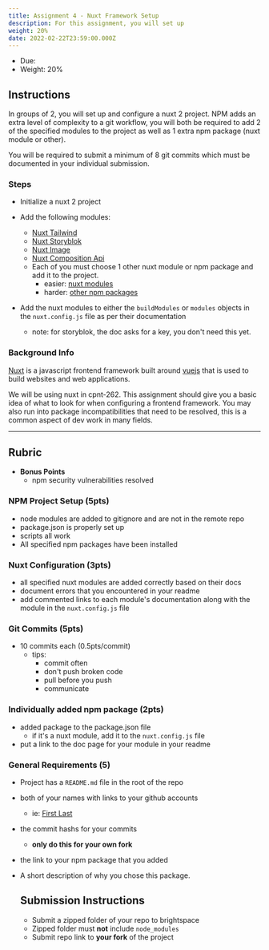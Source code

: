 ```yaml
---
title: Assignment 4 - Nuxt Framework Setup
description: For this assignment, you will set up
weight: 20%
date: 2022-02-22T23:59:00.000Z
---
```


- Due:
- Weight: 20%

## Instructions

In groups of 2, you will set up and configure a nuxt 2 project. NPM adds an extra level of complexity to a git workflow, you will both be required to add 2 of the specified modules to the project as well as 1 extra npm package (nuxt module or other).

You will be required to submit a minimum of 8 git commits which must be documented in your individual submission.

### Steps

- Initialize a nuxt 2 project
- Add the following modules:

  - [Nuxt Tailwind](https://tailwindcss.nuxtjs.org/)
  - [Nuxt Storyblok](https://github.com/storyblok/storyblok-nuxt)
  - [Nuxt Image](https://image.nuxtjs.org/)
  - [Nuxt Composition Api](https://composition-api.nuxtjs.org/)
  - Each of you must choose 1 other nuxt module or npm package and add it to the project.
    - easier: [nuxt modules](https://modules.nuxtjs.org/)
    - harder: [other npm packages](https://www.npmjs.com/)

- Add the nuxt modules to either the `buildModules` or `modules` objects in the `nuxt.config.js` file as per their documentation
  - note: for storyblok, the doc asks for a key, you don't need this yet.

### Background Info

[Nuxt](https://nuxtjs.org/) is a javascript frontend framework built around [vuejs](https://vuejs.org/) that is used to build websites and web applications.

We will be using nuxt in cpnt-262. This assignment should give you a basic idea of what to look for when configuring a frontend framework. You may also run into package incompatibilities that need to be resolved, this is a common aspect of dev work in many fields.

---

## Rubric

- **Bonus Points**
  - npm security vulnerabilities resolved

### NPM Project Setup (5pts)

- node modules are added to gitignore and are not in the remote repo
- package.json is properly set up
- scripts all work
- All specified npm packages have been installed

### Nuxt Configuration (3pts)

- all specified nuxt modules are added correctly based on their docs
- document errors that you encountered in your readme
- add commented links to each module's documentation along with the module in the `nuxt.config.js` file

### Git Commits (5pts)

- 10 commits each (0.5pts/commit)
  - tips:
    - commit often
    - don't push broken code
    - pull before you push
    - communicate

### Individually added npm package (2pts)

- added package to the package.json file
  - if it's a nuxt module, add it to the `nuxt.config.js` file
- put a link to the doc page for your module in your readme

### General Requirements (5)

- Project has a `README.md` file in the root of the repo
- both of your names with links to your github accounts
  - ie: [First Last](https:/github.com/your-gh-account)
- the commit hashs for your commits
  - **only do this for your own fork**
- the link to your npm package that you added
- A short description of why you chose this package.

  ## Submission Instructions

  - Submit a zipped folder of your repo to brightspace
  - Zipped folder must **not** include `node_modules`
  - Submit repo link to **your fork** of the project
